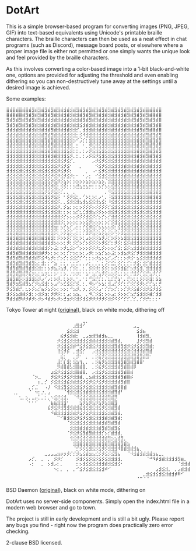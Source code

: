 # DotArt

This is a simple browser-based program for converting images (PNG, JPEG, GIF) into text-based equivalents using Unicode's printable braille characters. The braille characters can then be used as a neat effect in chat programs (such as Discord), message board posts, or elsewhere where a proper image file is either not permitted or one simply wants the unique look and feel provided by the braille characters.

As this involves converting a color-based image into a 1-bit black-and-white one, options are provided for adjusting the threshold and even enabling dithering so you can non-destructively tune away at the settings until a desired image is achieved.

Some examples:

```
⣿⣾⣿⣾⣿⣾⣿⣾⣻⣾⣻⣾⣻⣾⣻⣾⣻⣾⣺⣾⣺⣾⣻⣾⣻⣾⣻⣾⣻⣾⣻⣾⣻⣾⣻⣾⣻⣾⣻⣾⣻⣾⣻⣾⣿⣾⣿⣾⣿
⣿⣾⣿⣾⣿⣾⣻⣾⣻⣾⣻⣾⣻⣾⣻⣾⣺⣾⣺⣾⣺⣾⣺⣾⣻⣾⣻⣾⣻⣾⣺⣾⣺⣾⣺⣾⣺⣾⣻⣾⣻⣾⣻⣾⣻⣾⣿⣾⣿
⣻⣾⣻⣾⣻⣾⣻⣾⣻⣾⣻⣾⣺⣾⣺⣾⣺⣾⣺⣾⣺⣾⣺⣾⣻⣾⣻⣾⣻⣾⣺⣾⣺⣾⣺⣾⣺⣾⣺⣾⣻⣾⣻⣾⣻⣾⣻⣾⣿
⣻⣾⣻⣾⣻⣾⣻⣾⣻⣾⣺⣾⣺⣾⣺⣾⣻⣾⣺⣾⣺⣾⣺⣪⣺⣾⣺⣾⣺⣾⣺⣾⣺⣾⣺⣾⣺⣾⣺⣾⣺⣾⣻⣾⣻⣾⣻⣾⣿
⣺⣾⣺⣾⣺⣾⣺⣾⣺⣾⣺⣾⣺⣾⣻⣾⣺⣾⣺⣾⣺⣺⡊⡀⣺⣺⣺⣾⣺⣾⣺⣾⣺⣾⣺⣾⣺⣾⣺⣾⣺⣾⣻⣾⣻⣾⣿⣾⣿
⣺⣾⣺⣾⣺⣾⣺⣾⣺⣾⣺⣾⣻⣾⣻⣾⣺⣾⣺⣺⣺⣺⡂⡪⠺⣺⣺⣺⣺⣺⣺⣺⣺⣾⣺⣾⣺⣾⣺⣾⣺⣾⣺⣾⣻⣾⣻⣾⣻
⣺⣾⣺⣾⣺⣾⣺⣾⣺⣾⣺⣾⣻⣾⣻⣾⣺⣾⣺⣺⣺⡢⠊⡨⡊⡂⣺⣺⣺⣺⣺⣺⣺⣺⣺⣺⣺⣺⣺⣾⣺⣾⣺⣾⣻⣾⣻⣾⣻
⣺⣾⣺⣺⣺⣺⣺⣾⣺⣾⣺⣾⣺⣾⣻⣾⣺⣾⣺⣺⣺⡀⡂⠀⠂⡀⡺⣪⣺⣪⣺⣺⣺⣺⣺⣺⣺⣺⣺⣾⣺⣾⣺⣾⣻⣾⣻⣾⣻
⣺⣺⣺⣺⣺⣺⣺⣺⣺⣾⣺⣾⣺⣾⣻⣾⣺⣺⣺⣪⣺⡂⡂⡀⡂⡠⡺⣪⣺⣪⣺⣪⣺⣪⣺⣺⣺⣺⣺⣾⣺⣾⣺⣾⣻⣾⣻⣾⣻
⣺⣺⣺⣺⣺⣺⣺⣺⣺⣺⣺⣺⣺⣾⣺⣾⣺⣺⣺⣪⡺⡀⡂⡀⡂⡠⡪⣪⡺⣪⣺⣪⣺⣪⣺⣺⣺⣺⣺⣾⣺⣾⣺⣾⣻⣾⣻⣾⣺
⣺⣺⣺⣺⣺⣺⣺⣺⣺⣺⣺⣺⣺⣺⣺⣪⣺⣪⡺⣪⡊⡀⠀⠀⠀⠀⠀⡠⡺⣪⡺⣪⣺⣪⣺⣺⣺⣺⣺⣾⣺⣾⣺⣾⣺⣾⣺⣾⣺
⣺⣺⣺⣺⣺⣪⣺⣺⣺⣺⣺⣪⣺⣪⣺⣪⡺⣪⡺⣪⠂⠀⠀⡀⠀⠀⠀⠀⠪⣪⡺⣪⣺⣪⣺⣺⣺⣾⣺⣾⣺⣾⣺⣾⣺⣾⣺⣺⣺
⣺⣺⣺⣪⣺⣪⣺⣪⣺⣪⣺⣪⣺⣪⣺⣪⡺⣪⡺⡪⡂⠀⠀⠀⠀⡀⠀⠠⠂⣪⡺⣪⣺⣺⣺⣺⣺⣾⣺⣾⣺⣾⣺⣾⣺⣾⣺⣺⣺
⣺⣪⣺⣪⣺⣪⣺⣪⣺⣪⣺⣪⣺⣪⡺⣪⡺⣪⡺⣪⡺⡂⠂⠀⠂⡠⡂⠀⠊⣪⣺⣪⣺⣺⣺⣺⣺⣾⣺⣾⣺⣾⣺⣾⣺⣾⣺⣺⣺
⣺⣪⣺⣪⣺⣪⣺⣪⣺⣪⣺⣪⣺⣪⡺⣪⡺⡪⣢⡢⡂⡢⡢⡢⡢⣢⡢⣢⡢⣢⡢⡈⣺⣺⣺⣺⣺⣺⣺⣾⣺⣾⣺⣾⣺⣺⣺⣺⣺
⣺⣪⣺⣪⣺⣪⣺⣪⣺⣪⣺⣪⣺⣪⡺⣪⡂⡪⡪⡂⡂⡢⣚⣢⣒⣢⡒⡂⡂⡢⡊⡢⡢⣪⣺⣪⣺⣺⣺⣺⣺⣾⣺⣾⣺⣺⣺⣺⣺
⣺⣪⣺⣪⣺⣪⣺⣪⣺⣪⣺⣪⡺⣪⡺⣪⡪⡊⡀⡀⠀⡀⠀⠀⠀⠀⠀⠀⠀⠀⠀⡀⠺⣪⣺⣺⣺⣪⣺⣺⣺⣺⣺⣺⣺⣾⣺⣾⣺
⣺⣪⣺⣪⣺⣪⣺⣪⣺⣪⣺⣪⣺⣪⡺⣪⡪⠀⠂⡪⡺⣪⡂⡀⠊⡢⡂⡢⡂⡠⠂⡀⠨⣪⣺⣺⣺⣺⣺⣪⣺⣺⣺⣺⣺⣾⣺⣾⣺
⣺⣪⣺⣪⣺⣪⣺⣪⣺⣪⣺⣪⣺⣪⣺⣪⡪⡀⡀⣪⣺⣪⣺⣢⣺⣢⣪⣪⣺⣢⣪⡂⠸⣪⣺⣪⣺⣪⣺⣪⣺⣪⣺⣺⣺⣺⣺⣺⣺
⣺⣺⣺⣪⣺⣺⣺⣺⣺⣪⣺⣪⣺⣪⣺⣪⡺⡀⡪⣢⡂⡢⡂⡢⡪⡪⡪⡢⡪⡪⡪⡪⡊⣪⣺⣪⣺⣪⣺⣪⣺⣪⣺⣪⣺⣪⣺⣺⣺
⣺⣺⣺⣺⣺⣺⣺⣺⣺⣺⣺⣪⣺⣪⣺⣪⣺⡂⡂⡢⡂⣢⡊⣂⣊⣺⣺⣢⡪⡪⡢⡢⣺⣪⣺⣪⣺⣪⣺⣪⣺⣪⣺⣪⣺⣪⣺⣺⣺
⣺⣺⣺⣺⣺⣺⣺⣺⣺⣺⣺⣺⣺⣺⣺⣺⣺⡪⡊⡢⡢⡢⡪⡪⡪⣺⣪⡪⡊⡢⡊⡢⡊⣺⣺⣪⣺⣪⣺⣪⣺⣪⣺⣪⣺⣪⣺⣪⣺
⣺⣺⣺⣺⣺⣺⣺⣺⣺⣺⣺⣺⣺⣺⣺⣺⣺⡪⡂⡢⡢⡢⡂⡢⡢⣪⡺⡢⡢⡢⡂⡢⡊⡪⣺⣪⣺⣪⣺⣪⣺⣪⣺⣪⣺⣺⣺⣺⣺
⣺⣺⣺⣺⣺⣾⣺⣺⣺⣺⣺⣺⣺⣺⣺⣲⡂⡢⡊⡢⡊⡠⡂⡂⡊⣪⡺⣪⡊⡢⡢⡢⡢⡪⡂⣪⣺⣪⣺⣪⣺⣪⣺⣪⣺⣺⣺⣺⣺
⣺⣾⣺⣾⣺⣾⣺⣺⣺⣾⣺⣾⣺⣾⣺⡪⡂⡢⡪⣪⡪⡠⡂⡂⡊⣺⡺⣪⡪⣢⡪⣢⡪⡢⠪⡢⣺⣪⣺⣪⣺⣺⣺⣺⣺⣺⣺⣺⣺
⣺⣾⣺⣾⣺⣾⣺⣾⣺⣾⣺⣾⣺⣾⣺⡂⡪⡢⡢⡪⡊⡪⡂⡢⡂⣠⡢⡪⡪⣢⡺⡨⡊⡢⡪⡢⣢⣺⣺⣪⣺⣺⣺⣺⣺⣺⣺⣺⣺
⣺⣾⣺⣾⣺⣾⣺⣾⣺⣾⣺⣾⣺⣾⣺⡢⡢⡢⡂⡺⡂⡪⡊⡢⡊⡢⡪⡪⡪⡢⡺⣪⡊⡂⡺⡪⡂⣪⡪⣾⣺⣺⣺⣺⣺⣺⣺⣺⣺
⣺⣾⣺⣾⣺⣾⣺⣾⣺⣾⣺⣾⣺⡪⡢⣨⡂⡢⡺⣂⣪⡢⠊⡢⡢⡢⡪⡪⡺⣂⡪⡢⡢⡢⡊⣪⡂⣪⡪⣢⣺⣺⣺⣾⣺⣺⣺⣺⣺
⣺⣾⣻⣾⣻⣾⣺⣾⣺⣾⣺⡾⡺⡢⡂⡢⡂⡢⡂⡊⡒⡢⡂⡢⡂⡠⡺⡂⡢⣢⡊⣢⡢⣨⡂⡢⣺⣢⡺⣪⡊⡺⣺⣺⣺⣾⣺⣺⣺
⣻⣾⣻⣾⣻⣾⣻⣾⣺⣾⡫⣪⠺⣢⡺⡂⡊⡢⡊⡂⣪⣪⡊⡊⠊⡂⡂⡢⡺⣢⡢⣢⡊⡠⡊⡂⡂⡢⡺⣪⠂⣢⣪⣺⣺⣺⣺⣾⣺
⣻⣾⣻⣾⣻⣾⣻⣾⣻⣢⡂⣺⡂⡂⠊⣢⠀⡂⡂⡀⢂⡂⡊⡀⡀⡠⡂⡀⡈⡀⡂⡨⡊⣊⡂⡪⡊⡂⡊⡂⡺⣪⡂⣺⡊⣾⣺⣺⣺
⣻⣾⣻⣾⣻⣾⣻⣾⣺⣪⣺⡂⡂⡢⡺⣢⡨⣢⡺⡀⡊⡪⡂⡀⡂⡀⡪⡪⡺⡂⡪⡪⡂⡢⡪⡪⣺⣮⡊⡢⡺⣪⣺⡈⣺⣺⣺⣾⣺
⣻⣾⣻⣾⣻⣾⡻⣮⡲⣢⡂⣢⡲⣂⡂⡢⠂⡂⡢⡀⡐⡢⡲⡂⠂⣢⠂⣢⡊⣢⡺⡪⣢⡢⡪⣂⡂⡢⡂⡚⣺⡪⡊⣪⡚⣢⡺⡊⡊
⣻⣾⣻⣾⡫⡪⣺⣺⣺⣪⡺⡠⠊⡠⡂⡢⡺⡀⡂⡢⡲⡀⠂⡀⠂⡂⠚⣪⡚⡊⡂⡈⣂⡊⡚⣢⠂⡀⡚⡢⡂⡂⡪⡪⡪⣺⡂⣪⣢
⣻⣾⡻⣲⣫⣾⣻⣢⡊⡺⣢⣪⣺⡂⡢⣠⠊⡢⣊⣪⣪⡊⡪⡀⡂⡀⠺⡢⠊⡢⣢⡂⣺⣠⡊⡪⡊⡂⡊⡪⡊⡪⡺⡢⡊⡊⣢⡂⡚
⡻⣪⣻⣾⡚⡀⣂⡢⡪⣢⡊⣦⡪⣢⡪⡢⡂⡢⡢⡂⠚⣢⡺⡀⡲⡀⡪⡪⡪⣠⠂⡊⡚⡢⡊⡂⡢⡊⡺⡪⣪⣾⡪⣺⡺⣪⡺⣺⣪
⣺⡪⣪⣢⣺⣾⡪⣺⡂⡢⣺⡪⣲⡂⡺⡺⡪⡂⡂⣠⡂⣢⣢⡀⠀⡀⠺⡈⡪⣪⡂⡢⡢⣠⡂⡪⡢⡢⡊⣢⡚⣪⣺⣺⡪⣾⡊⣺⣺
⡻⣾⣺⣾⡻⡾⡺⡾⡺⡢⡺⡢⠺⣾⡺⡢⡺⡢⣚⣲⡺⡪⣺⡪⣺⣪⡺⡺⡺⡺⡺⡪⣺⡪⠪⡪⠊⡊⡊⡈⡊⡀⡊⡺⡚⡂⡂⡂⠂
```

Tokyo Tower at night ([original](https://www.flickr.com/photos/nknh/452345990/in/photolist-FYoGN-mPj5MR-5wmNmD-p9eACs-8VDmsr-ox32k7-fhgz7o-7U9dMv-7hKgvE-27EYZ8h-7hFiJZ-8hQUqE-6ShWFF-7hFhor-5RteRm-6XEwkF-8fmbYZ-4ZAJ8j-ox3bgH-mPkPWf-pmmwvi-fNpMw3-mPj7Ut-bnrNfe-5heDhk-mPj6sF-6c1K2H-8ja5ap-8U7xn5-EjS5W9-8npmhv-o7ivtU-a23eeY-LxLbS-7U9dQ2-7hFg6i-26wzaSr-4Z7dVk-e19gVS-54QBnm-nPCUJs-afvnm-QNrFQQ-7hFiin-63ZvV4-7hFhbe-LxLbQ-m4xFg-5vQb5R-7hKcRG)), black on white mode, dithering off

```
⠀⠀⠀⠀⠀⠀⠀⠀⠀⠀⠀⠀⠀⠀⠀⠀⠀⠀⠀⠀⠀⠀⠀⠀⣀⡀⠀⠀⠀⠀⠀⠀⠀⠀⠀⠀⠀⠀⠀⠀⠀⠀⠀⠀⠀⠀⠀⠀⠀⠀⠀⠀⠀⠀⠀⠀⠀⠀⠀⠀
⠀⠀⠀⠀⠀⠀⠀⠀⠀⠀⠀⠀⠀⠀⠀⠀⠀⠀⠀⠀⠀⣰⣻⣺⠊⠀⠀⠀⠀⠀⠀⠀⠀⠀⠀⠀⠀⠀⠀⠀⣠⣀⠀⠀⠀⠀⠀⠀⠀⠀⠀⠀⠀⠀⠀⠀⠀⠀⠀⠀
⠀⠀⠀⠀⠀⠀⠀⠀⠀⠀⠀⠀⠀⠀⠀⠀⠀⠀⠀⣪⣺⣪⣺⠀⠀⠀⠀⠀⠀⠀⠀⠀⠀⠀⠀⠀⠀⠀⠀⠀⠀⣪⣺⣦⠀⠀⠀⠀⠀⠀⠀⠀⠀⠀⠀⠀⠀⠀⠀⠀
⠀⠀⠀⠀⠀⠀⠀⠀⠀⠀⠀⠀⠀⠀⠀⠀⠀⣮⡺⣪⣺⣾⡂⠀⣀⣠⣲⣺⣻⣾⣺⣦⣀⡀⠀⠀⠀⠀⠀⠀⠀⢸⣺⣾⣻⡀⠀⠀⠀⠀⠀⠀⠀⠀⠀⠀⠀⠀⠀⠀
⠀⠀⠀⠀⠀⠀⠀⠀⠀⠀⠀⠀⠀⠀⠀⠀⡺⣪⣺⣪⣺⣺⣺⣺⣺⣪⣺⣾⣾⣺⣺⣺⣺⣾⣻⣾⡀⠀⠀⠀⠀⣸⡺⣺⣻⣾⠀⠀⠀⠀⠀⠀⠀⠀⠀⠀⠀⠀⠀⠀
⠀⠀⠀⠀⠀⠀⠀⠀⠀⠀⠀⠀⠀⠀⠀⠀⡺⣪⣺⣪⣺⡾⠚⣪⡺⣪⣺⣪⡺⣺⣺⣺⣺⣺⣻⣾⣻⣺⡺⣪⡺⣪⣺⣺⣻⣾⡂⠀⠀⠀⠀⠀⠀⠀⠀⠀⠀⠀⠀⠀
⠀⠀⠀⠀⠀⠀⠀⠀⠀⠀⠀⠀⠀⠀⠀⠀⢸⣪⡺⡮⠀⡀⣺⣪⡊⠀⠀⡠⣺⣪⣺⣺⣺⣺⣺⣺⣺⣪⣺⣪⣺⣺⣺⣾⣻⣾⠀⠀⠀⠀⠀⠀⠀⠀⠀⠀⠀⠀⠀⠀
⠀⠀⠀⠀⠀⠀⠀⠀⠀⠀⠀⠀⠀⠀⠀⠀⠀⣮⡂⠀⠀⡀⡺⠂⠀⡀⠀⡀⡪⣮⡺⣪⣺⣺⣺⣺⣺⣺⣺⣾⣻⣾⣻⣾⣻⠂⠀⠀⠀⠀⠀⠀⠀⠀⠀⠀⠀⠀⠀⠀
⠀⠀⠀⠀⠀⠀⠀⠀⠀⠀⠀⠀⠀⠀⠀⠀⣸⡊⡎⣺⡂⣪⣢⢲⡀⡀⠀⡀⡪⣮⡺⣪⣺⣺⣺⣾⣻⣾⣻⣾⣻⣾⣿⠂⠀⠀⠀⠀⠀⠀⠀⠀⠀⠀⠀⠀⠀⠀⠀⠀
⠀⠀⠀⠀⠀⠀⠀⠀⠀⠀⠀⠀⠀⠀⠀⠀⡻⣾⣿⣾⣣⣺⣿⣾⣿⡀⠀⡀⡪⣮⡺⣪⣺⣺⣺⣾⣻⣾⣿⣾⡿⠀⠀⠀⠀⠀⠀⠀⠀⠀⠀⠀⠀⠀⠀⠀⠀⠀⠀⠀
⠀⠀⠀⠀⠀⠀⠀⠀⠀⠀⠀⠀⠀⠀⣰⣪⡺⣪⣺⣪⣺⣺⣿⣾⣿⡀⠀⡠⣺⣪⡺⣪⣺⣺⣺⣾⣻⣾⣿⣾⠀⠀⠀⠀⠀⠀⠀⠀⠀⠀⠀⠀⠀⠀⠀⠀⠀⠀⠀⠀
⠀⠀⠀⠀⠀⠀⠀⠀⠈⡲⣀⠀⠀⠀⡺⣪⡺⣪⡺⣪⡺⣺⣺⣾⡀⣀⣢⣾⣺⣪⣺⣪⣺⣺⣺⣾⣻⣾⣿⡮⠀⠀⠀⠀⠀⠀⠀⠀⠀⠀⠀⠀⠀⠀⠀⠀⠀⠀⠀⠀
⠀⠀⠀⠀⠀⠀⠀⠀⠀⠀⡆⡀⡊⠀⡪⣪⣺⣪⣺⣮⣺⣾⣺⣪⡺⣪⡺⣪⡺⣪⡺⣺⣺⣺⣺⣾⣻⣾⣿⠀⠀⠀⠀⠀⠀⠀⠀⠀⠀⠀⠀⠀⠀⠀⠀⠀⠀⠀⠀⠀
⠀⠀⠀⠀⠀⠀⠀⡀⡊⣈⠀⠀⠠⡸⠀⠪⣺⣪⣻⣪⣺⣪⣺⣪⡺⣪⣺⣪⣺⣺⣺⣺⣺⣾⣻⣾⣿⣾⠀⠀⠀⠀⠀⠀⠀⠀⠀⠀⠀⠀⠀⠀⠀⠀⠀⠀⠀⠀⠀⠀
⠀⠀⢀⡀⠀⠀⠀⠈⠀⠲⡂⡐⡀⣠⠀⠀⠀⠀⠈⢺⣺⣪⣺⣪⣺⣾⣺⣺⣺⣪⣺⣺⣺⣾⣻⣾⠃⠀⠀⠀⠀⠀⠀⠀⠀⠀⠀⠀⠀⠀⠀⠀⠀⠀⠀⠀⠀⠀⠀⠀
⠀⠀⠀⠀⢂⡀⡢⡀⣀⡤⡁⡀⡂⡀⠢⣪⡺⣪⣺⡀⠀⠈⠺⣪⣺⣪⣺⣾⣺⣺⣺⣺⣻⣾⡻⠀⠀⠀⠀⠀⠀⠀⠀⠀⠀⠀⠀⠀⠀⠀⠀⠀⠀⠀⠀⠀⠀⠀⠀⠀
⠀⠀⠀⠀⠀⠀⠈⠂⠂⠊⠀⠀⠀⠈⣦⣮⣺⣺⣺⠂⠀⠀⠀⣪⡺⣪⡺⣪⡺⣪⡺⣪⣺⣾⣻⠀⠀⠀⠀⠀⠀⠀⠀⠀⠀⠀⠀⠀⠀⠀⠀⠀⠀⠀⠀⠀⠀⠀⠀⠀
⠀⠀⠀⠀⠀⠀⠀⠀⠀⠀⠀⠀⠀⣮⡺⣪⡺⣺⣻⣺⣺⣾⣺⣮⣺⣪⣺⣪⣺⣪⡺⣪⣺⣾⣻⣾⠀⠀⠀⠀⠀⠀⠀⠀⠀⠀⠀⠀⠀⠀⠀⠀⠀⠀⠀⠀⠀⠀⠀⠀
⠀⠀⠀⠀⠀⠀⠀⠀⠀⠀⠀⠀⠀⠀⠺⣾⣺⣺⣺⣺⣺⣾⡺⣪⡺⣪⡺⣺⣺⣺⣺⣪⣺⣾⣻⣾⡀⠀⠀⠀⠀⠀⠀⠀⠀⠀⠀⠀⠀⠀⠀⠀⠀⠀⠀⠀⠀⠀⠀⠀
⠀⠀⠀⠀⠀⠀⠀⠀⠀⠀⠀⠀⠀⠀⠀⠀⠉⠊⣿⣺⣺⣪⡺⣪⡺⣪⣺⣪⣺⣺⣺⣾⣺⣾⣻⣾⡂⠀⠀⠀⠀⠀⠀⠀⠀⠀⠀⠀⠀⠀⠀⠀⠀⠀⠀⠀⠀⠀⠀⠀
⠀⠀⠀⠀⠀⠀⠀⠀⠀⠀⠀⠀⠀⠀⠀⠀⠀⠀⠀⠈⣺⣪⣺⣪⣺⣪⣺⣺⣺⣾⣺⣾⣻⣾⣻⣾⠀⠀⠀⠀⠀⠀⠀⠀⠀⠀⠀⠀⠀⠀⠀⠀⠀⠀⠀⠀⠀⠀⠀⠀
⠀⠀⠀⠀⠀⠀⠀⠀⠀⠀⠀⠀⠀⠀⠀⠀⠀⠀⠀⠀⣺⣺⣺⣾⣺⣾⣺⣺⣺⣾⣻⣾⣻⣾⣻⣮⠀⠀⠀⠀⠀⠀⠀⠀⠀⠀⠀⠀⠀⠀⠀⠀⠀⠀⠀⠀⠀⠀⠀⠀
⠀⠀⠀⠀⠀⠀⠀⠀⠀⠀⠀⠀⠀⠀⠀⠀⠀⠀⠀⠈⡺⣪⡺⣪⣻⣾⣻⣾⣺⣺⡊⡢⡊⣾⣺⣾⡀⠀⠀⠀⠀⠀⠀⠀⠀⠀⠀⠀⠀⠀⠀⠀⠀⠀⠀⠀⠀⠀⠀⠀
⠀⠀⠀⠀⠀⠀⠀⠀⠀⠀⠀⠀⠀⠀⠀⠀⠀⠀⠀⠀⢺⣪⡺⣪⣺⣪⣺⣺⣺⣺⣺⣾⣻⡢⣢⣾⣻⡀⠀⠀⠀⠀⠀⠀⠀⠀⠀⠀⠀⠀⠀⠀⠀⠀⠀⠀⠀⠀⠀⠀
⠀⠀⠀⠀⠀⠀⠀⠀⠀⠀⠀⠀⠀⠀⠀⠀⠀⠀⠀⠀⠀⣺⣺⣾⣺⣾⣺⣾⣺⣾⣺⣾⣻⣾⣻⣾⣻⣾⣢⠀⠀⠀⠀⠀⠀⠀⠀⠀⠀⠀⠀⠀⠀⠀⠀⠀⠀⠀⠀⠀
⠀⠀⠀⠀⠀⠀⠀⠀⠀⠀⠀⠀⠀⠀⠀⠀⠀⠀⠀⠀⠀⠈⡊⡪⡪⣪⣺⣪⡪⣪⡺⡪⣺⣺⣺⠺⣿⣾⣺⣾⣺⣦⡀⠀⠀⠀⠀⠀⠀⠀⠀⠀⠀⠀⠀⠀⠀⠀⠀⠀
⠀⠀⠀⠀⠀⠀⠀⠀⠀⠀⠀⠀⣀⣠⣠⣠⣲⡶⡲⡺⡊⡊⡺⣢⣪⣾⣲⣢⣊⡪⡺⣪⡪⣪⣻⣦⠀⠀⠈⠺⣺⣾⣺⣾⣺⣾⣲⣦⣀⡀⠀⠀⠀⠀⠀⠀⠀⠀⠀⠀
⠀⠀⠀⠀⠀⠀⠀⡠⡊⡀⠀⡀⠀⡀⠀⡪⡺⡊⠀⠀⠀⠀⡪⣺⡪⣪⡪⣪⡪⣪⡪⣪⣺⣺⣺⣺⡀⠀⠀⠀⠀⠀⠀⠀⠈⠚⠻⡾⣺⣾⣺⣺⣺⣺⣻⣶⡀⠀⠀⠀
⠀⠀⠀⠀⠀⠀⠀⠠⡂⠀⠀⡀⠀⡢⣺⡠⡂⡀⠀⠀⠀⠀⡂⡢⣺⣪⣪⣪⣺⣺⣺⣾⣺⣪⣺⣪⠂⠀⠀⠀⠀⠀⠀⠀⠀⠀⠀⠀⠀⠀⠀⠀⠀⠀⠈⣺⣺⣾⡆⠀
⠀⠀⠀⠀⠀⠀⠀⠀⠀⠀⠀⠀⠀⠀⠀⠢⡂⡀⠀⡀⠀⡀⠊⣪⡺⣪⣺⣪⣺⣪⣺⠾⠊⠀⠀⠀⠀⠀⠀⠀⠀⠀⠀⠀⠀⠀⠀⣠⣺⣪⣺⡀⠀⡀⣠⣾⣺⣾⠃⠀
⠀⠀⠀⠀⠀⠀⠀⠀⠀⠀⠀⠀⠀⠀⠀⠀⠀⠀⠀⠀⠀⠀⠀⠀⠀⠀⠀⠀⠀⠀⠀⠀⠀⠀⠀⠀⠀⠀⠀⠀⠀⠀⠀⣀⣺⣪⣺⣪⣺⣪⣺⣾⣺⡾⠿⠊⠀⠀⠀⠀
⠀⠀⠀⠀⠀⠀⠀⠀⠀⠀⠀⠀⠀⠀⠀⠀⠀⠀⠀⠀⠀⠀⠀⠀⠀⠀⠀⠀⠀⠀⠀⠀⠀⠀⠀⠀⠀⠀⠀⠀⠀⠈⠉⠈⠈⠀⠀⠀⠀⠀⠀⠀⠀⠀⠀⠀⠀⠀⠀⠀
```

BSD Daemon ([original](https://www.digitaldaemon.com/Daemon_Images.html)), black on white mode, dithering on

DotArt uses no server-side components. Simply open the index.html file in a modern web browser and go to town.

The project is still in early development and is still a bit ugly. Please report any bugs you find - right now the program does practically zero error checking.

2-clause BSD licensed.
